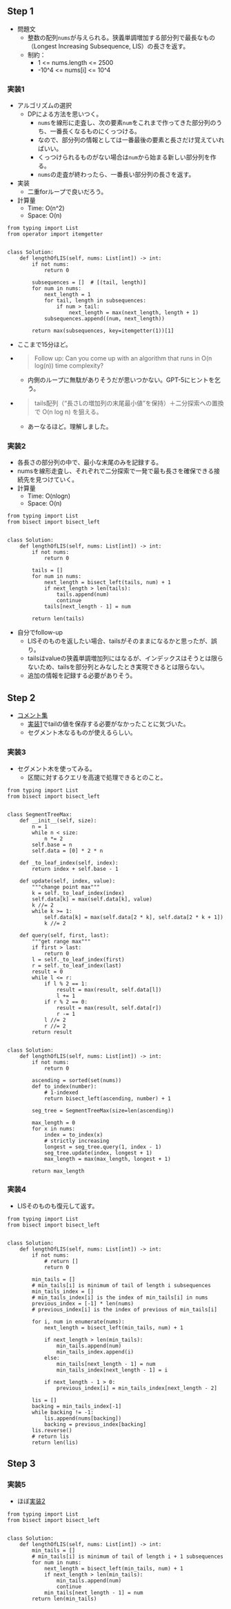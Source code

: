 ## Step 1

- 問題文
  - 整数の配列`nums`が与えられる。狭義単調増加する部分列で最長なもの（Longest Increasing Subsequence, LIS）の長さを返す。
  - 制約：
    - 1 <= nums.length <= 2500
    - -10^4 <= nums[i] <= 10^4

### 実装1

- アルゴリズムの選択
  - DPによる方法を思いつく。
    - `nums`を線形に走査し、次の要素`num`をこれまで作ってきた部分列のうち、一番長くなるものにくっつける。
    - なので、部分列の情報としては一番最後の要素と長さだけ覚えていればいい。
    - くっつけられるものがない場合は`num`から始まる新しい部分列を作る。
    - `nums`の走査が終わったら、一番長い部分列の長さを返す。
- 実装
  - 二重forループで良いだろう。
- 計算量
  - Time: O(n^2)
  - Space: O(n)

```python3
from typing import List
from operator import itemgetter


class Solution:
    def lengthOfLIS(self, nums: List[int]) -> int:
        if not nums:
            return 0
        
        subsequences = []  # [(tail, length)]
        for num in nums:
            next_length = 1
            for tail, length in subsequences:
                if num > tail:
                    next_length = max(next_length, length + 1)
            subsequences.append((num, next_length))
        
        return max(subsequences, key=itemgetter(1))[1]
```

- ここまで15分ほど。
- > Follow up: Can you come up with an algorithm that runs in O(n log(n)) time complexity?
  - 内側のループに無駄がありそうだが思いつかない。GPT-5にヒントを乞う。
- > tails配列（“長さLの増加列の末尾最小値”を保持）＋二分探索への置換で O(n log n) を狙える。
  - あーなるほど。理解しました。

### 実装2

- 各長さの部分列の中で、最小な末尾のみを記録する。
- numsを線形走査し、それぞれで二分探索で一発で最も長さを確保できる接続先を見つけていく。
- 計算量
  - Time: O(nlogn)
  - Space: O(n)

```python3
from typing import List
from bisect import bisect_left


class Solution:
    def lengthOfLIS(self, nums: List[int]) -> int:
        if not nums:
            return 0
        
        tails = []
        for num in nums:
            next_length = bisect_left(tails, num) + 1
            if next_length > len(tails):
                tails.append(num)
                continue
            tails[next_length - 1] = num
        
        return len(tails)
```

- 自分でfollow-up
  - LISそのものを返したい場合、tailsがそのままになるかと思ったが、誤り。
  - tailsはvalueの狭義単調増加列にはなるが、インデックスはそうとは限らないため、tailsを部分列とみなしたとき実現できるとは限らない。
  - 追加の情報を記録する必要がありそう。

## Step 2

- [コメント集](https://docs.google.com/document/d/11HV35ADPo9QxJOpJQ24FcZvtvioli770WWdZZDaLOfg/edit?tab=t.0#heading=h.92aluhxkunm1)
  - [実装1](#実装1)でtailの値を保存する必要がなかったことに気づいた。
  - セグメント木なるものが使えるらしい。

### 実装3

- セグメント木を使ってみる。
  - 区間に対するクエリを高速で処理できるとのこと。

```python3
from typing import List
from bisect import bisect_left


class SegmentTreeMax:
    def __init__(self, size):
        n = 1
        while n < size:
            n *= 2
        self.base = n
        self.data = [0] * 2 * n
    
    def _to_leaf_index(self, index):
        return index + self.base - 1

    def update(self, index, value):
        """change point max"""
        k = self._to_leaf_index(index)
        self.data[k] = max(self.data[k], value)
        k //= 2
        while k >= 1:
            self.data[k] = max(self.data[2 * k], self.data[2 * k + 1])
            k //= 2

    def query(self, first, last):
        """get range max"""
        if first > last:
            return 0
        l = self._to_leaf_index(first)
        r = self._to_leaf_index(last)
        result = 0
        while l <= r:
            if l % 2 == 1:
                result = max(result, self.data[l])
                l += 1
            if r % 2 == 0:
                result = max(result, self.data[r])
                r -= 1
            l //= 2
            r //= 2
        return result


class Solution:
    def lengthOfLIS(self, nums: List[int]) -> int:
        if not nums:
            return 0
        
        ascending = sorted(set(nums))
        def to_index(number):
            # 1-indexed
            return bisect_left(ascending, number) + 1
        
        seg_tree = SegmentTreeMax(size=len(ascending))

        max_length = 0
        for x in nums:
            index = to_index(x)
            # strictly increasing
            longest = seg_tree.query(1, index - 1)
            seg_tree.update(index, longest + 1)
            max_length = max(max_length, longest + 1)

        return max_length
```

### 実装4

- LISそのものも復元して返す。

```python3
from typing import List
from bisect import bisect_left


class Solution:
    def lengthOfLIS(self, nums: List[int]) -> int:
        if not nums:
            # return []
            return 0

        min_tails = []
        # min_tails[i] is minimum of tail of length i subsequences
        min_tails_index = []
        # min_tails_index[i] is the index of min_tails[i] in nums
        previous_index = [-1] * len(nums)
        # previous_index[i] is the index of previous of min_tails[i]

        for i, num in enumerate(nums):
            next_length = bisect_left(min_tails, num) + 1

            if next_length > len(min_tails):
                min_tails.append(num)
                min_tails_index.append(i)
            else:
                min_tails[next_length - 1] = num
                min_tails_index[next_length - 1] = i

            if next_length - 1 > 0:
                previous_index[i] = min_tails_index[next_length - 2]

        lis = []
        backing = min_tails_index[-1]
        while backing != -1:
            lis.append(nums[backing])
            backing = previous_index[backing]
        lis.reverse()
        # return lis
        return len(lis)
```

## Step 3

### 実装5

- ほぼ[実装2](#実装2)

```python3
from typing import List
from bisect import bisect_left


class Solution:
    def lengthOfLIS(self, nums: List[int]) -> int:
        min_tails = []
        # min_tails[i] is minimum of tail of length i + 1 subsequences
        for num in nums:
            next_length = bisect_left(min_tails, num) + 1
            if next_length > len(min_tails):
                min_tails.append(num)
                continue
            min_tails[next_length - 1] = num
        return len(min_tails)
```
